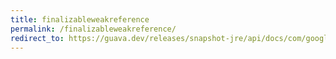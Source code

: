 ```yaml
---
title: finalizableweakreference
permalink: /finalizableweakreference/
redirect_to: https://guava.dev/releases/snapshot-jre/api/docs/com/google/common/base/FinalizableWeakReference.html
---
```

